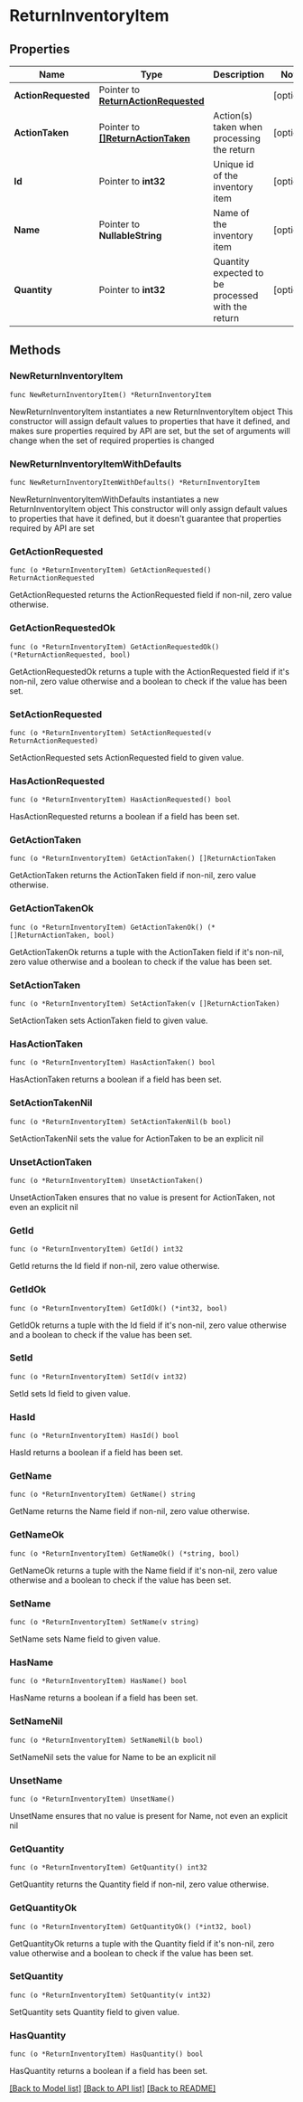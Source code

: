 # ReturnInventoryItem

## Properties

Name | Type | Description | Notes
------------ | ------------- | ------------- | -------------
**ActionRequested** | Pointer to [**ReturnActionRequested**](ReturnActionRequested.md) |  | [optional] 
**ActionTaken** | Pointer to [**[]ReturnActionTaken**](ReturnActionTaken.md) | Action(s) taken when processing the return | [optional] 
**Id** | Pointer to **int32** | Unique id of the inventory item | [optional] 
**Name** | Pointer to **NullableString** | Name of the inventory item | [optional] 
**Quantity** | Pointer to **int32** | Quantity expected to be processed with the return | [optional] 

## Methods

### NewReturnInventoryItem

`func NewReturnInventoryItem() *ReturnInventoryItem`

NewReturnInventoryItem instantiates a new ReturnInventoryItem object
This constructor will assign default values to properties that have it defined,
and makes sure properties required by API are set, but the set of arguments
will change when the set of required properties is changed

### NewReturnInventoryItemWithDefaults

`func NewReturnInventoryItemWithDefaults() *ReturnInventoryItem`

NewReturnInventoryItemWithDefaults instantiates a new ReturnInventoryItem object
This constructor will only assign default values to properties that have it defined,
but it doesn't guarantee that properties required by API are set

### GetActionRequested

`func (o *ReturnInventoryItem) GetActionRequested() ReturnActionRequested`

GetActionRequested returns the ActionRequested field if non-nil, zero value otherwise.

### GetActionRequestedOk

`func (o *ReturnInventoryItem) GetActionRequestedOk() (*ReturnActionRequested, bool)`

GetActionRequestedOk returns a tuple with the ActionRequested field if it's non-nil, zero value otherwise
and a boolean to check if the value has been set.

### SetActionRequested

`func (o *ReturnInventoryItem) SetActionRequested(v ReturnActionRequested)`

SetActionRequested sets ActionRequested field to given value.

### HasActionRequested

`func (o *ReturnInventoryItem) HasActionRequested() bool`

HasActionRequested returns a boolean if a field has been set.

### GetActionTaken

`func (o *ReturnInventoryItem) GetActionTaken() []ReturnActionTaken`

GetActionTaken returns the ActionTaken field if non-nil, zero value otherwise.

### GetActionTakenOk

`func (o *ReturnInventoryItem) GetActionTakenOk() (*[]ReturnActionTaken, bool)`

GetActionTakenOk returns a tuple with the ActionTaken field if it's non-nil, zero value otherwise
and a boolean to check if the value has been set.

### SetActionTaken

`func (o *ReturnInventoryItem) SetActionTaken(v []ReturnActionTaken)`

SetActionTaken sets ActionTaken field to given value.

### HasActionTaken

`func (o *ReturnInventoryItem) HasActionTaken() bool`

HasActionTaken returns a boolean if a field has been set.

### SetActionTakenNil

`func (o *ReturnInventoryItem) SetActionTakenNil(b bool)`

 SetActionTakenNil sets the value for ActionTaken to be an explicit nil

### UnsetActionTaken
`func (o *ReturnInventoryItem) UnsetActionTaken()`

UnsetActionTaken ensures that no value is present for ActionTaken, not even an explicit nil
### GetId

`func (o *ReturnInventoryItem) GetId() int32`

GetId returns the Id field if non-nil, zero value otherwise.

### GetIdOk

`func (o *ReturnInventoryItem) GetIdOk() (*int32, bool)`

GetIdOk returns a tuple with the Id field if it's non-nil, zero value otherwise
and a boolean to check if the value has been set.

### SetId

`func (o *ReturnInventoryItem) SetId(v int32)`

SetId sets Id field to given value.

### HasId

`func (o *ReturnInventoryItem) HasId() bool`

HasId returns a boolean if a field has been set.

### GetName

`func (o *ReturnInventoryItem) GetName() string`

GetName returns the Name field if non-nil, zero value otherwise.

### GetNameOk

`func (o *ReturnInventoryItem) GetNameOk() (*string, bool)`

GetNameOk returns a tuple with the Name field if it's non-nil, zero value otherwise
and a boolean to check if the value has been set.

### SetName

`func (o *ReturnInventoryItem) SetName(v string)`

SetName sets Name field to given value.

### HasName

`func (o *ReturnInventoryItem) HasName() bool`

HasName returns a boolean if a field has been set.

### SetNameNil

`func (o *ReturnInventoryItem) SetNameNil(b bool)`

 SetNameNil sets the value for Name to be an explicit nil

### UnsetName
`func (o *ReturnInventoryItem) UnsetName()`

UnsetName ensures that no value is present for Name, not even an explicit nil
### GetQuantity

`func (o *ReturnInventoryItem) GetQuantity() int32`

GetQuantity returns the Quantity field if non-nil, zero value otherwise.

### GetQuantityOk

`func (o *ReturnInventoryItem) GetQuantityOk() (*int32, bool)`

GetQuantityOk returns a tuple with the Quantity field if it's non-nil, zero value otherwise
and a boolean to check if the value has been set.

### SetQuantity

`func (o *ReturnInventoryItem) SetQuantity(v int32)`

SetQuantity sets Quantity field to given value.

### HasQuantity

`func (o *ReturnInventoryItem) HasQuantity() bool`

HasQuantity returns a boolean if a field has been set.


[[Back to Model list]](../README.md#documentation-for-models) [[Back to API list]](../README.md#documentation-for-api-endpoints) [[Back to README]](../README.md)


